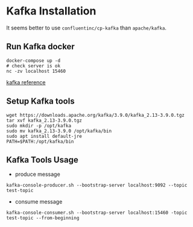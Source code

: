 # Kafka Installation

It seems better to use `confluentinc/cp-kafka` than `apache/kafka`.

## Run Kafka docker
```
docker-compose up -d
# check server is ok
nc -zv localhost 15460
```
[kafka reference](https://hub.docker.com/r/apache/kafka)

## Setup Kafka tools

```
wget https://downloads.apache.org/kafka/3.9.0/kafka_2.13-3.9.0.tgz
tar xvf kafka_2.13-3.9.0.tgz
sudo mkdir -p /opt/kafka
sudo mv kafka_2.13-3.9.0 /opt/kafka/bin
sudo apt install default-jre
PATH=$PATH:/opt/kafka/bin
```

## Kafka Tools Usage
- produce message
```
kafka-console-producer.sh --bootstrap-server localhost:9092 --topic test-topic
```
- consume message
```
kafka-console-consumer.sh --bootstrap-server localhost:15460 -topic test-topic --from-beginning
```
